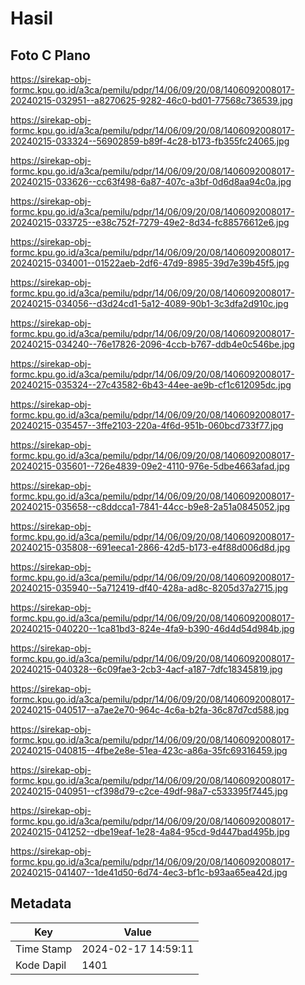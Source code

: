 # Hasil

## Foto C Plano

https://sirekap-obj-formc.kpu.go.id/a3ca/pemilu/pdpr/14/06/09/20/08/1406092008017-20240215-032951--a8270625-9282-46c0-bd01-77568c736539.jpg

https://sirekap-obj-formc.kpu.go.id/a3ca/pemilu/pdpr/14/06/09/20/08/1406092008017-20240215-033324--56902859-b89f-4c28-b173-fb355fc24065.jpg

https://sirekap-obj-formc.kpu.go.id/a3ca/pemilu/pdpr/14/06/09/20/08/1406092008017-20240215-033626--cc63f498-6a87-407c-a3bf-0d6d8aa94c0a.jpg

https://sirekap-obj-formc.kpu.go.id/a3ca/pemilu/pdpr/14/06/09/20/08/1406092008017-20240215-033725--e38c752f-7279-49e2-8d34-fc88576612e6.jpg

https://sirekap-obj-formc.kpu.go.id/a3ca/pemilu/pdpr/14/06/09/20/08/1406092008017-20240215-034001--01522aeb-2df6-47d9-8985-39d7e39b45f5.jpg

https://sirekap-obj-formc.kpu.go.id/a3ca/pemilu/pdpr/14/06/09/20/08/1406092008017-20240215-034056--d3d24cd1-5a12-4089-90b1-3c3dfa2d910c.jpg

https://sirekap-obj-formc.kpu.go.id/a3ca/pemilu/pdpr/14/06/09/20/08/1406092008017-20240215-034240--76e17826-2096-4ccb-b767-ddb4e0c546be.jpg

https://sirekap-obj-formc.kpu.go.id/a3ca/pemilu/pdpr/14/06/09/20/08/1406092008017-20240215-035324--27c43582-6b43-44ee-ae9b-cf1c612095dc.jpg

https://sirekap-obj-formc.kpu.go.id/a3ca/pemilu/pdpr/14/06/09/20/08/1406092008017-20240215-035457--3ffe2103-220a-4f6d-951b-060bcd733f77.jpg

https://sirekap-obj-formc.kpu.go.id/a3ca/pemilu/pdpr/14/06/09/20/08/1406092008017-20240215-035601--726e4839-09e2-4110-976e-5dbe4663afad.jpg

https://sirekap-obj-formc.kpu.go.id/a3ca/pemilu/pdpr/14/06/09/20/08/1406092008017-20240215-035658--c8ddcca1-7841-44cc-b9e8-2a51a0845052.jpg

https://sirekap-obj-formc.kpu.go.id/a3ca/pemilu/pdpr/14/06/09/20/08/1406092008017-20240215-035808--691eeca1-2866-42d5-b173-e4f88d006d8d.jpg

https://sirekap-obj-formc.kpu.go.id/a3ca/pemilu/pdpr/14/06/09/20/08/1406092008017-20240215-035940--5a712419-df40-428a-ad8c-8205d37a2715.jpg

https://sirekap-obj-formc.kpu.go.id/a3ca/pemilu/pdpr/14/06/09/20/08/1406092008017-20240215-040220--1ca81bd3-824e-4fa9-b390-46d4d54d984b.jpg

https://sirekap-obj-formc.kpu.go.id/a3ca/pemilu/pdpr/14/06/09/20/08/1406092008017-20240215-040328--6c09fae3-2cb3-4acf-a187-7dfc18345819.jpg

https://sirekap-obj-formc.kpu.go.id/a3ca/pemilu/pdpr/14/06/09/20/08/1406092008017-20240215-040517--a7ae2e70-964c-4c6a-b2fa-36c87d7cd588.jpg

https://sirekap-obj-formc.kpu.go.id/a3ca/pemilu/pdpr/14/06/09/20/08/1406092008017-20240215-040815--4fbe2e8e-51ea-423c-a86a-35fc69316459.jpg

https://sirekap-obj-formc.kpu.go.id/a3ca/pemilu/pdpr/14/06/09/20/08/1406092008017-20240215-040951--cf398d79-c2ce-49df-98a7-c533395f7445.jpg

https://sirekap-obj-formc.kpu.go.id/a3ca/pemilu/pdpr/14/06/09/20/08/1406092008017-20240215-041252--dbe19eaf-1e28-4a84-95cd-9d447bad495b.jpg

https://sirekap-obj-formc.kpu.go.id/a3ca/pemilu/pdpr/14/06/09/20/08/1406092008017-20240215-041407--1de41d50-6d74-4ec3-bf1c-b93aa65ea42d.jpg


## Metadata

| Key        | Value               |
| ---------- | ------------------- |
| Time Stamp | 2024-02-17 14:59:11 |
| Kode Dapil | 1401                |



